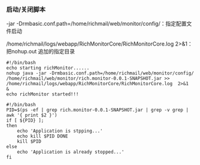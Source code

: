 ### 启动/关闭脚本

-jar -Drmbasic.conf.path=/home/richmail/web/monitor/config/：指定配置文件启动

 /home/richmail/logs/webapp/RichMonitorCore/RichMonitorCore.log  2>&1：把nohup.out 追加的指定目录

```shell
#!/bin/bash
echo starting richMonitor......
nohup java -jar -Drmbasic.conf.path=/home/richmail/web/monitor/config/ /home/richmail/web/monitor/rich.monitor-0.0.1-SNAPSHOT.jar >>  /home/richmail/logs/webapp/RichMonitorCore/RichMonitorCore.log  2>&1  &
echo richMonitor started!!!

#!/bin/bash
PID=$(ps -ef | grep rich.monitor-0.0.1-SNAPSHOT.jar | grep -v grep | awk '{ print $2 }')
if [ ${PID} ]; 
then
    echo 'Application is stpping...'
    echo kill $PID DONE
    kill $PID
else
    echo 'Application is already stopped...'
fi
```

